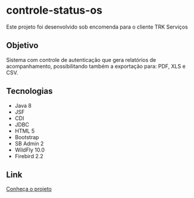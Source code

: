 # controle-status-os

<p> Este projeto foi desenvolvido sob encomenda para o cliente TRK Serviços </p>

## Objetivo

Sistema com controle de autenticação que gera relatórios de acompanhamento, possibilitando também a exportação para: PDF, XLS e CSV.

## Tecnologias

* Java 8 
* JSF
* CDI
* JDBC
* HTML 5
* Bootstrap
* SB Admin 2
* WildFly 10.0
* Firebird 2.2

## Link

[Conheça o projeto](http://karanalpe.com.br/portfolio/controle-status-os/)

